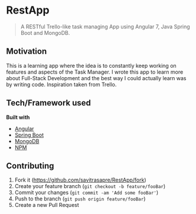 # RestApp
> A RESTful Trello-like task managing App using Angular 7, Java Spring Boot and MongoDB.

## Motivation
This is a learning app where the idea is to constantly keep working on features and aspects of the Task Manager. I wrote this app to learn more about Full-Stack Development and the best way I could actually learn was by writing code. Inspiration taken from Trello.

## Tech/Framework used

<b>Built with</b>
- [Angular](https://angular.io/)
- [Spring Boot](https://spring.io/projects/spring-boot)
- [MongoDB](https://www.mongodb.com)
- [NPM](https://www.npmjs.com)

## Contributing

1. Fork it (<https://github.com/savitrasapre/RestApp/fork>)
2. Create your feature branch (`git checkout -b feature/fooBar`)
3. Commit your changes (`git commit -am 'Add some fooBar'`)
4. Push to the branch (`git push origin feature/fooBar`)
5. Create a new Pull Request
